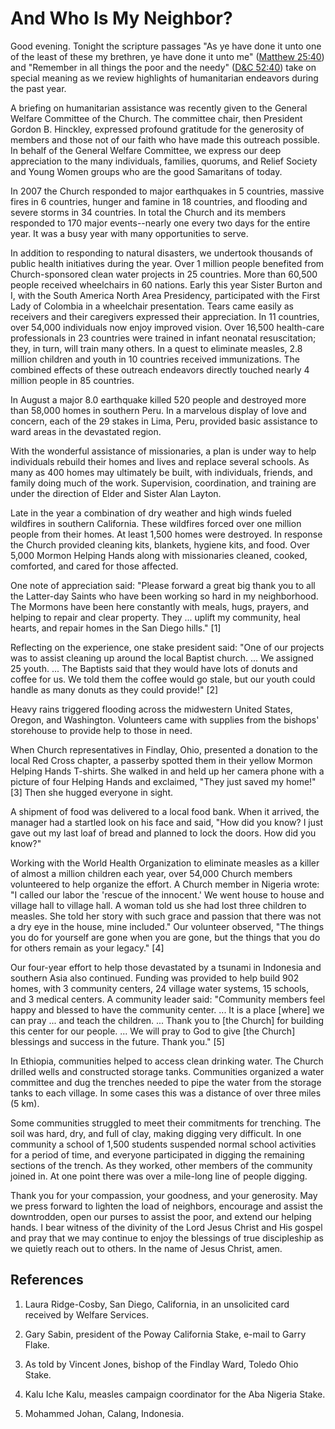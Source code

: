 # And Who Is My Neighbor?

Good evening. Tonight the scripture passages "As ye have done it unto one of
the least of these my brethren, ye have done it unto me" ([Matthew
25:40](https://www.lds.org/scriptures/nt/matt/25.40?lang=eng#39)) and
"Remember in all things the poor and the needy" ([D&amp;C
52:40](https://www.lds.org/scriptures/dc-testament/dc/52.40?lang=eng#39)) take
on special meaning as we review highlights of humanitarian endeavors during
the past year.

A briefing on humanitarian assistance was recently given to the General
Welfare Committee of the Church. The committee chair, then President Gordon B.
Hinckley, expressed profound gratitude for the generosity of members and those
not of our faith who have made this outreach possible. In behalf of the
General Welfare Committee, we express our deep appreciation to the many
individuals, families, quorums, and Relief Society and Young Women groups who
are the good Samaritans of today.

In 2007 the Church responded to major earthquakes in 5 countries, massive
fires in 6 countries, hunger and famine in 18 countries, and flooding and
severe storms in 34 countries. In total the Church and its members responded
to 170 major events--nearly one every two days for the entire year. It was a
busy year with many opportunities to serve.

In addition to responding to natural disasters, we undertook thousands of
public health initiatives during the year. Over 1 million people benefited
from Church-sponsored clean water projects in 25 countries. More than 60,500
people received wheelchairs in 60 nations. Early this year Sister Burton and
I, with the South America North Area Presidency, participated with the First
Lady of Colombia in a wheelchair presentation. Tears came easily as receivers
and their caregivers expressed their appreciation. In 11 countries, over
54,000 individuals now enjoy improved vision. Over 16,500 health-care
professionals in 23 countries were trained in infant neonatal resuscitation;
they, in turn, will train many others. In a quest to eliminate measles, 2.8
million children and youth in 10 countries received immunizations. The
combined effects of these outreach endeavors directly touched nearly 4 million
people in 85 countries.

In August a major 8.0 earthquake killed 520 people and destroyed more than
58,000 homes in southern Peru. In a marvelous display of love and concern,
each of the 29 stakes in Lima, Peru, provided basic assistance to ward areas
in the devastated region.

With the wonderful assistance of missionaries, a plan is under way to help
individuals rebuild their homes and lives and replace several schools. As many
as 400 homes may ultimately be built, with individuals, friends, and family
doing much of the work. Supervision, coordination, and training are under the
direction of Elder and Sister Alan Layton.

Late in the year a combination of dry weather and high winds fueled wildfires
in southern California. These wildfires forced over one million people from
their homes. At least 1,500 homes were destroyed. In response the Church
provided cleaning kits, blankets, hygiene kits, and food. Over 5,000 Mormon
Helping Hands along with missionaries cleaned, cooked, comforted, and cared
for those affected.

One note of appreciation said: "Please forward a great big thank you to all
the Latter-day Saints who have been working so hard in my neighborhood. The
Mormons have been here constantly with meals, hugs, prayers, and helping to
repair and clear property. They ... uplift my community, heal hearts, and repair
homes in the San Diego hills." [1]

Reflecting on the experience, one stake president said: "One of our projects
was to assist cleaning up around the local Baptist church. ... We assigned 25
youth. ... The Baptists said that they would have lots of donuts and coffee for
us. We told them the coffee would go stale, but our youth could handle as many
donuts as they could provide!" [2]

Heavy rains triggered flooding across the midwestern United States, Oregon,
and Washington. Volunteers came with supplies from the bishops' storehouse to
provide help to those in need.

When Church representatives in Findlay, Ohio, presented a donation to the
local Red Cross chapter, a passerby spotted them in their yellow Mormon
Helping Hands T-shirts. She walked in and held up her camera phone with a
picture of four Helping Hands and exclaimed, "They just saved my home!" [3]
Then she hugged everyone in sight.

A shipment of food was delivered to a local food bank. When it arrived, the
manager had a startled look on his face and said, "How did you know? I just
gave out my last loaf of bread and planned to lock the doors. How did you
know?"

Working with the World Health Organization to eliminate measles as a killer of
almost a million children each year, over 54,000 Church members volunteered to
help organize the effort. A Church member in Nigeria wrote: "I called our
labor the 'rescue of the innocent.' We went house to house and village hall to
village hall. A woman told us she had lost three children to measles. She told
her story with such grace and passion that there was not a dry eye in the
house, mine included." Our volunteer observed, "The things you do for yourself
are gone when you are gone, but the things that you do for others remain as
your legacy." [4]

Our four-year effort to help those devastated by a tsunami in Indonesia and
southern Asia also continued. Funding was provided to help build 902 homes,
with 3 community centers, 24 village water systems, 15 schools, and 3 medical
centers. A community leader said: "Community members feel happy and blessed to
have the community center. ... It is a place [where] we can pray ... and teach the
children. ... Thank you to [the Church] for building this center for our people.
... We will pray to God to give [the Church] blessings and success in the
future. Thank you." [5]

In Ethiopia, communities helped to access clean drinking water. The Church
drilled wells and constructed storage tanks. Communities organized a water
committee and dug the trenches needed to pipe the water from the storage tanks
to each village. In some cases this was a distance of over three miles (5 km).

Some communities struggled to meet their commitments for trenching. The soil
was hard, dry, and full of clay, making digging very difficult. In one
community a school of 1,500 students suspended normal school activities for a
period of time, and everyone participated in digging the remaining sections of
the trench. As they worked, other members of the community joined in. At one
point there was over a mile-long line of people digging.

Thank you for your compassion, your goodness, and your generosity. May we
press forward to lighten the load of neighbors, encourage and assist the
downtrodden, open our purses to assist the poor, and extend our helping hands.
I bear witness of the divinity of the Lord Jesus Christ and His gospel and
pray that we may continue to enjoy the blessings of true discipleship as we
quietly reach out to others. In the name of Jesus Christ, amen.

## References

  1.  Laura Ridge-Cosby, San Diego, California, in an unsolicited card received by Welfare Services.

  2.  Gary Sabin, president of the Poway California Stake, e-mail to Garry Flake.

  3.  As told by Vincent Jones, bishop of the Findlay Ward, Toledo Ohio Stake.

  4.  Kalu Iche Kalu, measles campaign coordinator for the Aba Nigeria Stake.

  5.  Mohammed Johan, Calang, Indonesia.

